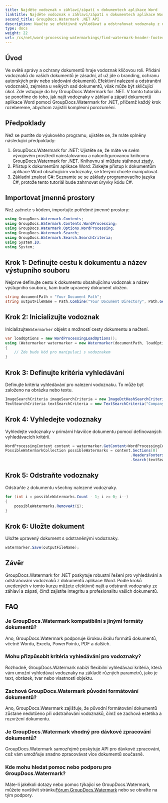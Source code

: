 ```yaml
---
title: Najděte vodoznak v záhlaví/zápatí v dokumentech aplikace Word
linktitle: Najděte vodoznak v záhlaví/zápatí v dokumentech aplikace Word
second_title: GroupDocs.Watermark .NET API
description: Naučte se efektivně vyhledávat a odstraňovat vodoznaky z dokumentů Word pomocí GroupDocs Watermark for .NET, což zajišťuje integritu a profesionalitu dokumentů.
type: docs
weight: 22
url: /cs/net/word-processing-watermarkings/find-watermark-header-footer-word-docs/
---
```

## Úvod
Ve světě správy a ochrany dokumentů hraje vodoznak klíčovou roli. Přidání vodoznaků do vašich dokumentů je zásadní, ať už jde o branding, ochranu autorských práv nebo sledování dokumentů. Efektivní nalezení a odstranění vodoznaků, zejména u velkých sad dokumentů, však může být skličující úkol. Zde vstupuje do hry GroupDocs.Watermark for .NET. V tomto tutoriálu se ponoříme do toho, jak najít vodoznaky v záhlaví a zápatí dokumentů aplikace Word pomocí GroupDocs.Watermark for .NET, přičemž každý krok rozebereme, abychom zajistili komplexní porozumění.
## Předpoklady
Než se pustíte do výukového programu, ujistěte se, že máte splněny následující předpoklady:
1. GroupDocs.Watermark for .NET: Ujistěte se, že máte ve svém vývojovém prostředí nainstalovanou a nakonfigurovanou knihovnu GroupDocs.Watermark for .NET. Knihovnu si můžete stáhnout z[tady](https://releases.groupdocs.com/Watermark/net/).
2. Přístup k dokumentům aplikace Word: Získejte přístup k dokumentům aplikace Word obsahujícím vodoznaky, se kterými chcete manipulovat.
3. Základní znalost C#: Seznamte se se základy programovacího jazyka C#, protože tento tutoriál bude zahrnovat úryvky kódu C#.
## Importovat jmenné prostory
Než začnete s kódem, importujte potřebné jmenné prostory:
```csharp
using GroupDocs.Watermark.Contents;
using GroupDocs.Watermark.Contents.WordProcessing;
using GroupDocs.Watermark.Options.WordProcessing;
using GroupDocs.Watermark.Search;
using GroupDocs.Watermark.Search.SearchCriteria;
using System.IO;
using System;
```
## Krok 1: Definujte cestu k dokumentu a název výstupního souboru
Nejprve definujte cestu k dokumentu obsahujícímu vodoznak a název výstupního souboru, kam bude upravený dokument uložen.
```csharp
string documentPath = "Your Document Path";
string outputFileName = Path.Combine("Your Document Directory", Path.GetFileName(documentPath));
```
## Krok 2: Inicializujte vodoznak
 Inicializujte`Watermarker` objekt s možností cesty dokumentu a načtení.
```csharp
var loadOptions = new WordProcessingLoadOptions();
using (Watermarker watermarker = new Watermarker(documentPath, loadOptions))
{
    // Zde bude kód pro manipulaci s vodoznakem
}
```
## Krok 3: Definujte kritéria vyhledávání
Definujte kritéria vyhledávání pro nalezení vodoznaku. To může být založeno na obrázku nebo textu.
```csharp
ImageSearchCriteria imageSearchCriteria = new ImageDctHashSearchCriteria(Constants.LogoPng);
TextSearchCriteria textSearchCriteria = new TextSearchCriteria("Company Name");
```
## Krok 4: Vyhledejte vodoznaky
Vyhledejte vodoznaky v primární hlavičce dokumentu pomocí definovaných vyhledávacích kritérií.
```csharp
WordProcessingContent content = watermarker.GetContent<WordProcessingContent>();
PossibleWatermarkCollection possibleWatermarks = content.Sections[0]
                                                        .HeadersFooters[OfficeHeaderFooterType.HeaderPrimary]
                                                        .Search(textSearchCriteria.Or(imageSearchCriteria));
```
## Krok 5: Odstraňte vodoznaky
Odstraňte z dokumentu všechny nalezené vodoznaky.
```csharp
for (int i = possibleWatermarks.Count - 1; i >= 0; i--)
{
    possibleWatermarks.RemoveAt(i);
}
```
## Krok 6: Uložte dokument
Uložte upravený dokument s odstraněnými vodoznaky.
```csharp
watermarker.Save(outputFileName);
```

## Závěr
GroupDocs.Watermark for .NET poskytuje robustní řešení pro vyhledávání a odstraňování vodoznaků z dokumentů aplikace Word. Podle kroků uvedených v tomto kurzu můžete efektivně najít a odstranit vodoznaky ze záhlaví a zápatí, čímž zajistíte integritu a profesionalitu vašich dokumentů.
## FAQ
### Je GroupDocs.Watermark kompatibilní s jinými formáty dokumentů?
Ano, GroupDocs.Watermark podporuje širokou škálu formátů dokumentů, včetně Wordu, Excelu, PowerPointu, PDF a dalších.
### Mohu přizpůsobit kritéria vyhledávání pro vodoznaky?
Rozhodně, GroupDocs.Watermark nabízí flexibilní vyhledávací kritéria, která vám umožní vyhledávat vodoznaky na základě různých parametrů, jako je text, obrázek, tvar nebo vlastnosti objektu.
### Zachová GroupDocs.Watermark původní formátování dokumentů?
Ano, GroupDocs.Watermark zajišťuje, že původní formátování dokumentů zůstane nedotčeno při odstraňování vodoznaků, čímž se zachová estetika a rozvržení dokumentu.
### Je GroupDocs.Watermark vhodný pro dávkové zpracování dokumentů?
GroupDocs.Watermark samozřejmě poskytuje API pro dávkové zpracování, což vám umožňuje snadno zpracovávat více dokumentů současně.
### Kde mohu hledat pomoc nebo podporu pro GroupDocs.Watermark?
 Máte-li jakékoli dotazy nebo pomoc týkající se GroupDocs.Watermark, můžete navštívit stránku[Fórum GroupDocs.Watermark](https://forum.groupdocs.com/c/watermark/19) nebo se obraťte na tým podpory.
